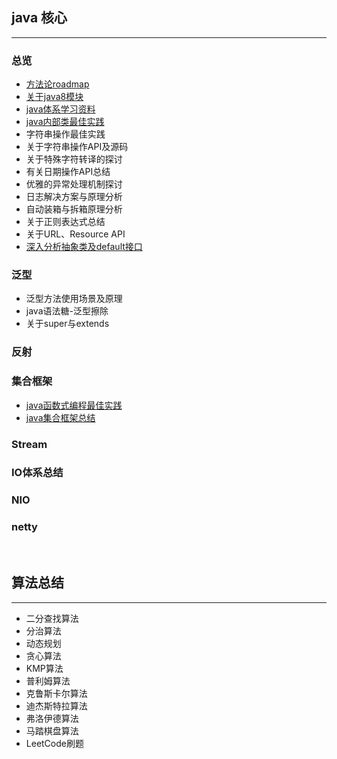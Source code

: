## java 核心

***

### 总览

- [方法论roadmap](docs/java-core/方法论.md)
- [关于java8模块](docs/java-core/java核心总览.md)
- [java体系学习资料](docs/java-core/java体系学习资料汇总.md)
- [java内部类最佳实践](docs/java-core/java内部类最佳实践.md) 
- 字符串操作最佳实践
- 关于字符串操作API及源码
- 关于特殊字符转译的探讨
- 有关日期操作API总结
- 优雅的异常处理机制探讨
- 日志解决方案与原理分析
- 自动装箱与拆箱原理分析
- 关于正则表达式总结
- 关于URL、Resource API
- [深入分析抽象类及default接口](docs/java-core/深入分析接口、抽象类、defaul方法.md)


### 泛型

- 泛型方法使用场景及原理
- java语法糖-泛型擦除
- 关于super与extends

### 反射

### 集合框架

- [java函数式编程最佳实践](docs/java-core/java函数式编程最佳实践.md)
- [java集合框架总结](docs/java-core/java集合框架总结.md)

### Stream

### IO体系总结

### NIO

### netty

<br>

## 算法总结

***

- 二分查找算法
- 分治算法
- 动态规划
- 贪心算法
- KMP算法
- 普利姆算法
- 克鲁斯卡尔算法
- 迪杰斯特拉算法
- 弗洛伊德算法
- 马踏棋盘算法
- LeetCode刷题